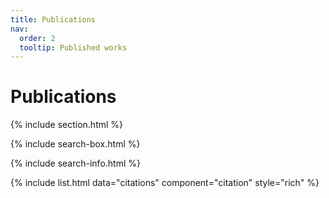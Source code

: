 ```yaml
---
title: Publications
nav:
  order: 2
  tooltip: Published works
---
```


# <i class="fas fa-microscope"></i>Publications

{% include section.html %}

{% include search-box.html %}

{% include search-info.html %}

{% include list.html data="citations" component="citation" style="rich" %}
